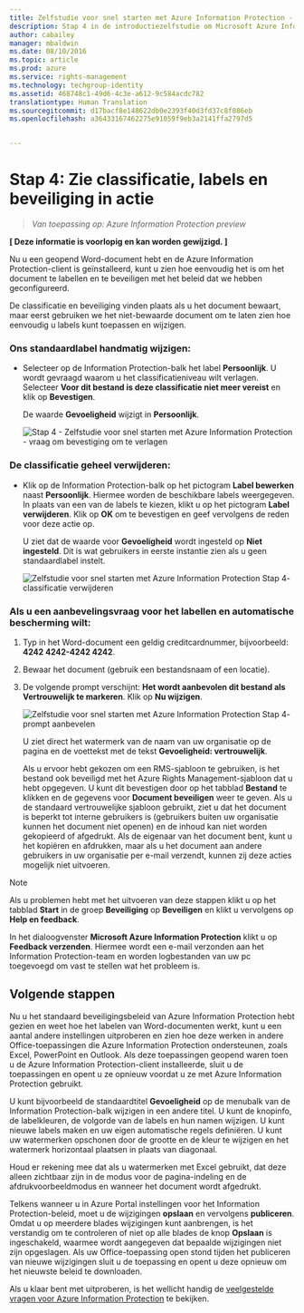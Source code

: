 ```yaml
---
title: Zelfstudie voor snel starten met Azure Information Protection - Stap 4 | Azure Rights Management
description: Stap 4 in de introductiezelfstudie om Microsoft Azure Information Protection snel uit te proberen voor uw organisatie, met slechts 4 stappen die minder dan 15 minuten duren.
author: cabailey
manager: mbaldwin
ms.date: 08/10/2016
ms.topic: article
ms.prod: azure
ms.service: rights-management
ms.technology: techgroup-identity
ms.assetid: 468748c1-49d6-4c3e-a612-9c584acdc782
translationtype: Human Translation
ms.sourcegitcommit: d17bacf8e148622db0e2393f40d3fd37c8f086eb
ms.openlocfilehash: a36433167462275e91059f9eb3a2141ffa2797d5


---
```


# Stap 4: Zie classificatie, labels en beveiliging in actie 

>*Van toepassing op: Azure Information Protection preview*

**[ Deze informatie is voorlopig en kan worden gewijzigd. ]**

Nu u een geopend Word-document hebt en de Azure Information Protection-client is geïnstalleerd, kunt u zien hoe eenvoudig het is om het document te labellen en te beveiligen met het beleid dat we hebben geconfigureerd.

De classificatie en beveiliging vinden plaats als u het document bewaart, maar eerst gebruiken we het niet-bewaarde document om te laten zien hoe eenvoudig u labels kunt toepassen en wijzigen.

### Ons standaardlabel handmatig wijzigen:

- Selecteer op de Information Protection-balk het label **Persoonlijk**. U wordt gevraagd waarom u het classificatieniveau wilt verlagen. Selecteer **Voor dit bestand is deze classificatie niet meer vereist** en klik op **Bevestigen**.  

    De waarde **Gevoeligheid** wijzigt in **Persoonlijk**.

    ![Stap 4 - Zelfstudie voor snel starten met Azure Information Protection - vraag om bevestiging om te verlagen](../media/confirm-lowering.png)

### De classificatie geheel verwijderen:

- Klik op de Information Protection-balk op het pictogram **Label bewerken** naast **Persoonlijk**. Hiermee worden de beschikbare labels weergegeven. In plaats van een van de labels te kiezen, klikt u op het pictogram **Label verwijderen**. Klik op **OK** om te bevestigen en geef vervolgens de reden voor deze actie op.  

    U ziet dat de waarde voor **Gevoeligheid** wordt ingesteld op **Niet ingesteld**. Dit is wat gebruikers in eerste instantie zien als u geen standaardlabel instelt.

    ![Zelfstudie voor snel starten met Azure Information Protection Stap 4- classificatie verwijderen](../media/sensitivity-not-set.png)


### Als u een aanbevelingsvraag voor het labellen en automatische bescherming wilt:

1. Typ in het Word-document een geldig creditcardnummer, bijvoorbeeld: **4242 4242-4242 4242**. 

2. Bewaar het document (gebruik een bestandsnaam of een locatie). 

3. De volgende prompt verschijnt: **Het wordt aanbevolen dit bestand als Vertrouwelijk te markeren**. Klik op **Nu wijzigen**.

    ![Zelfstudie voor snel starten met Azure Information Protection Stap 4- prompt aanbevelen](../media/change-now.png)

    U ziet direct het watermerk van de naam van uw organisatie op de pagina en de voettekst met de tekst **Gevoeligheid: vertrouwelijk**. 

    Als u ervoor hebt gekozen om een RMS-sjabloon te gebruiken, is het bestand ook beveiligd met het Azure Rights Management-sjabloon dat u hebt opgegeven. U kunt dit bevestigen door op het tabblad **Bestand** te klikken en de gegevens voor **Document beveiligen** weer te geven. Als u de standaard vertrouwelijke sjabloon gebruikt, ziet u dat het document is beperkt tot interne gebruikers is (gebruikers buiten uw organisatie kunnen het document niet openen) en de inhoud kan niet worden gekopieerd of afgedrukt. Als de eigenaar van het document bent, kunt u het kopiëren en afdrukken, maar als u het document aan andere gebruikers in uw organisatie per e-mail verzendt, kunnen zij deze acties mogelijk niet uitvoeren.

> [!NOTE]
>Als u problemen hebt met het uitvoeren van deze stappen klikt u op het tabblad **Start** in de groep **Beveiliging** op **Beveiligen** en klikt u vervolgens op **Help en feedback**. 
>
>In het dialoogvenster **Microsoft Azure Information Protection** klikt u op **Feedback verzenden**. Hiermee wordt een e-mail verzonden aan het Information Protection-team en worden logbestanden van uw pc toegevoegd om vast te stellen wat het probleem is.

##  Volgende stappen

Nu u het standaard beveiligingsbeleid van Azure Information Protection hebt gezien en weet hoe het labelen van Word-documenten werkt, kunt u een aantal andere instellingen uitproberen en zien hoe deze werken in andere Office-toepassingen die Azure Information Protection ondersteunen, zoals Excel, PowerPoint en Outlook. Als deze toepassingen geopend waren toen u de Azure Information Protection-client installeerde, sluit u de toepassingen en opent u ze opnieuw voordat u ze met Azure Information Protection gebruikt.

U kunt bijvoorbeeld de standaardtitel **Gevoeligheid** op de menubalk van de Information Protection-balk wijzigen in een andere titel. U kunt de knopinfo, de labelkleuren, de volgorde van de labels en hun namen wijzigen. U kunt nieuwe labels maken en uw eigen automatische regels definiëren. U kunt uw watermerken opschonen door de grootte en de kleur te wijzigen en het watermerk horizontaal plaatsen in plaats van diagonaal.

Houd er rekening mee dat als u watermerken met Excel gebruikt, dat deze alleen zichtbaar zijn in de modus voor de pagina-indeling en de afdrukvoorbeeldmodus en wanneer het document wordt afgedrukt.

Telkens wanneer u in Azure Portal instellingen voor het Information Protection-beleid, moet u de wijzigingen **opslaan** en vervolgens **publiceren**. Omdat u op meerdere blades wijzigingen kunt aanbrengen, is het verstandig om te controleren of niet op alle blades de knop **Opslaan** is ingeschakeld, waarmee wordt aangegeven dat bepaalde wijzigingen niet zijn opgeslagen. Als uw Office-toepassing open stond tijden het publiceren van nieuwe wijzigingen sluit u de toepassing en opent u deze opnieuw om het nieuwste beleid te downloaden.

Als u klaar bent met uitproberen, is het wellicht handig de [veelgestelde vragen voor Azure Information Protection](faq.md) te bekijken.




<!--HONumber=Aug16_HO2-->


